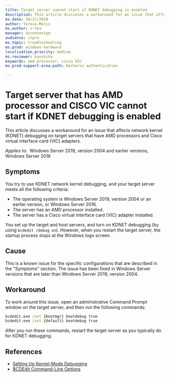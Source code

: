 ```yaml
---
title: Target server cannot start if KDNET debugging is enabled
description: This article discusses a workaround for an issue that affects network kernel (KDNET) debugging on target servers that have AMD processors and Cisco virtual interface card (VIC) adapters.
ms.date: 10/27/2020
author: Teresa-Motiv
ms.author: v-tea
manager: dscontentpm
audience: itpro
ms.topic: troubleshooting
ms.prod: windows-hardware
localization_priority: medium
ms.reviewer: kaushika
keywords: amd processor, cisco VIC
ms.prod-support-area-path: Kerberos authentication

---
```

# Target server that has AMD processor and CISCO VIC cannot start if KDNET debugging is enabled

This article discusses a workaround for an issue that affects network kernel (KDNET) debugging on target servers that have AMD processors and Cisco virtual interface card (VIC) adapters.

_Applies to:_ &nbsp;Windows Server 2019, version 2004 and earlier versions, Windows Server 2016

## Symptoms

You try to use KDNET network kernel debugging, and your target server meets all the following criteria:

- The operating system is Windows Server 2019, version 2004 or an earlier version, or Windows Server 2016.
- The server has an AMD processor installed.
- The server has a Cisco virtual interface card (VIC) adapter installed.

You set up the target and host servers, and turn on KDNET debugging (by using `bcdedit /debug on`). However, when you restart the target server, the startup process stops at the Windows logo screen.

## Cause

This is a known issue for the specific configurations that are described in the "Symptoms" section. The issue has been fixed in Windows Server versions that are later than Windows Server 2019, version 2004.

## Workaround

To work around this issue, open an administrative Command Prompt window on the target server, and then run the following commands:

```cmd
bcdedit.exe /set {bootmgr} bootdebug true
bcdedit.exe /set {default} bootdebug true
```

After you run these commands, restart the target server as you typically do for KDNET debugging.

## References

- [Setting Up Kernel-Mode Debugging](/windows-hardware/drivers/debugger/setting-up-kernel-mode-debugging-in-windbg--cdb--or-ntsd)
- [BCDEdit Command-Line Options](/windows-hardware/manufacture/desktop/bcdedit-command-line-options)
